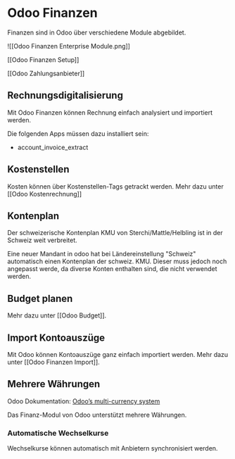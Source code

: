 # Odoo Finanzen
Finanzen sind in Odoo über verschiedene Module abgebildet.

![[Odoo Finanzen Enterprise Module.png]]

[[Odoo Finanzen Setup]]  

[[Odoo Zahlungsanbieter]]

## Rechnungsdigitalisierung

Mit Odoo Finanzen können Rechnung einfach analysiert und importiert werden.

Die folgenden Apps müssen dazu installiert sein:
* account_invoice_extract

## Kostenstellen

Kosten können über Kostenstellen-Tags getrackt werden. Mehr dazu unter [[Odoo Kostenrechnung]]

## Kontenplan

Der schweizerische Kontenplan KMU von Sterchi/Mattle/Helbling ist in der Schweiz weit verbreitet.

Eine neuer Mandant in odoo hat bei Ländereinstellung "Schweiz" automatisch einen Kontenplan der schweiz. KMU. Dieser muss jedoch noch angepasst werde, da diverse Konten enthalten sind, die nicht verwendet werden.

## Budget planen

Mehr dazu unter [[Odoo Budget]].

## Import Kontoauszüge

Mit Odoo können Kontoauszüge ganz einfach importiert werden. Mehr dazu unter [[Odoo Finanzen Import]].

## Mehrere Währungen

Odoo Dokumentation: [Odoo’s multi-currency system ](https://www.odoo.com/documentation/user/13.0/accounting/others/multicurrencies/how_it_works.html)

Das Finanz-Modul von Odoo unterstützt mehrere Währungen.

### Automatische Wechselkurse

Wechselkurse können automatisch mit Anbietern synchronisiert werden.
